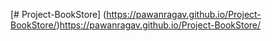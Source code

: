 [# Project-BookStore] (https://pawanragav.github.io/Project-BookStore/)https://pawanragav.github.io/Project-BookStore/
